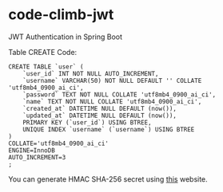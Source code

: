 # code-climb-jwt
JWT Authentication in Spring Boot

Table CREATE Code:

```
CREATE TABLE `user` (
	`user_id` INT NOT NULL AUTO_INCREMENT,
	`username` VARCHAR(50) NOT NULL DEFAULT '' COLLATE 'utf8mb4_0900_ai_ci',
	`password` TEXT NOT NULL COLLATE 'utf8mb4_0900_ai_ci',
	`name` TEXT NOT NULL COLLATE 'utf8mb4_0900_ai_ci',
	`created_at` DATETIME NULL DEFAULT (now()),
	`updated_at` DATETIME NULL DEFAULT (now()),
	PRIMARY KEY (`user_id`) USING BTREE,
	UNIQUE INDEX `username` (`username`) USING BTREE
)
COLLATE='utf8mb4_0900_ai_ci'
ENGINE=InnoDB
AUTO_INCREMENT=3
;
```

You can generate HMAC SHA-256 secret using [this](https://www.akto.io/tools/hmac-sha-256-hash-generator) website.
